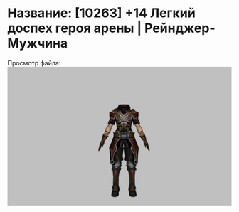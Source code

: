 # Название: [10263] +14 Легкий доспех героя арены | Рейнджер-Мужчина

Просмотр файла:
![p020031.png](p020031.png)